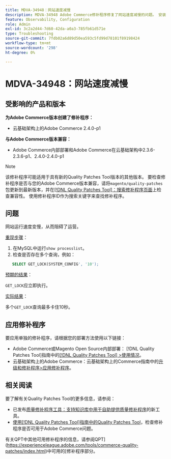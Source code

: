 ```yaml
---
title: MDVA-34948：网站速度减慢
description: MDVA-34948 Adobe Commerce修补程序修复了网站速度减慢的问题。 安装[Quality Patches Tool (QPT)](https://experienceleague.adobe.com/en/docs/commerce-operations/tools/quality-patches-tool/quality-patches-tool-to-self-serve-quality-patches) 1.1.1后，即可使用此修补程序。 修补程序ID为MDVA-34948。 请注意，Adobe Commerce版本2.4.1中已修复此问题。
feature: Observability, Configuration
role: Admin
exl-id: 3c2a2d44-7d60-42da-a0a3-785fb61d571e
type: Troubleshooting
source-git-commit: 7fdb02a6d89d50ea593c5fd99d78101f89198424
workflow-type: tm+mt
source-wordcount: '298'
ht-degree: 0%

---
```


# MDVA-34948：网站速度减慢


## 受影响的产品和版本

**为Adobe Commerce版本创建了修补程序：**

* 云基础架构上的Adobe Commerce 2.4.0-p1

**与Adobe Commerce版本兼容：**

* Adobe Commerce内部部署和Adobe Commerce在云基础架构中2.3.6-2.3.6-p1、2.4.0-2.4.0-p1

>[!NOTE]
>
>该修补程序可能适用于具有新的Quality Patches Tool版本的其他版本。 要检查修补程序是否与您的Adobe Commerce版本兼容，请将`magento/quality-patches`包更新到最新版本，并在[[!DNL Quality Patches Tool]：搜索修补程序页面](https://experienceleague.adobe.com/en/docs/commerce-operations/tools/quality-patches-tool/quality-patches-tool-to-self-serve-quality-patches)上检查兼容性。 使用修补程序ID作为搜索关键字来查找修补程序。

## 问题

网站运行速度变慢，从而阻碍了运营。

<u>重现步骤</u>：

1. 在MySQL中运行`show processlist`。
1. 检查是否存在多个查询，例如：

```sql
   SELECT GET_LOCK(SYSTEM_CONFIG', '10');
```

<u>预期的结果</u>：

`GET_LOCK`应立即执行。

<u>实际结果</u>：

多个`GET_LOCK`查询最多卡住10秒。

## 应用修补程序

要应用单独的修补程序，请根据您的部署方法使用以下链接：

* Adobe Commerce或Magento Open Source内部部署： [!DNL Quality Patches Tool]指南中的[[!DNL Quality Patches Tool] >使用情况](/help/tools/quality-patches-tool/usage.md)。
* 云基础架构上的Adobe Commerce：云基础架构上的Commerce指南中的[升级和修补程序>应用修补程序](https://experienceleague.adobe.com/docs/commerce-cloud-service/user-guide/develop/upgrade/apply-patches.html)。

## 相关阅读

要了解有关Quality Patches Tool的更多信息，请参阅：

* 已发布[质量修补程序工具：支持知识库中用于自助提供质量修补程序](https://experienceleague.adobe.com/en/docs/commerce-operations/tools/quality-patches-tool/quality-patches-tool-to-self-serve-quality-patches)的新工具。
* [使用[!DNL Quality Patches Tool]指南中的Quality Patches Tool](/help/tools/quality-patches-tool/patches-available-in-qpt/check-patch-for-magento-issue-with-magento-quality-patches.md)，检查修补程序是否可用于Adobe Commerce问题。

有关QPT中其他可用修补程序的信息，请参阅QPT](https://experienceleague.adobe.com/tools/commerce-quality-patches/index.html)中可用的[修补程序部分。
